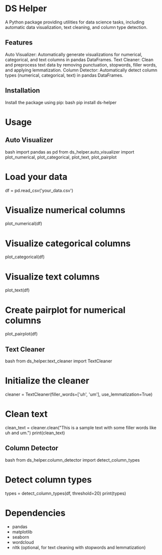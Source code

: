 # DS Helper
A Python package providing utilities for data science tasks, including automatic data visualization, text cleaning, and column type detection.

## Features
Auto Visualizer: Automatically generate visualizations for numerical, categorical, and text columns in pandas DataFrames.
Text Cleaner: Clean and preprocess text data by removing punctuation, stopwords, filler words, and applying lemmatization.
Column Detector: Automatically detect column types (numerical, categorical, text) in pandas DataFrames.

## Installation
Install the package using pip: 
bash
pip install ds-helper

# Usage
## Auto Visualizer
bash
import pandas as pd
from ds_helper.auto_visualizer import plot_numerical, plot_categorical, plot_text, plot_pairplot

# Load your data
df = pd.read_csv('your_data.csv')

# Visualize numerical columns
plot_numerical(df)

# Visualize categorical columns
plot_categorical(df)

# Visualize text columns
plot_text(df)

# Create pairplot for numerical columns
plot_pairplot(df)

## Text Cleaner
bash
from ds_helper.text_cleaner import TextCleaner

# Initialize the cleaner
cleaner = TextCleaner(filler_words=['uh', 'um'], use_lemmatization=True)

# Clean text
clean_text = cleaner.clean("This is a sample text with some filler words like uh and um.")
print(clean_text)

## Column Detector
bash
from ds_helper.column_detector import detect_column_types

# Detect column types
types = detect_column_types(df, threshold=20)
print(types)

# Dependencies
- pandas
- matplotlib
- seaborn
- wordcloud
- nltk (optional, for text cleaning with stopwords and lemmatization)
